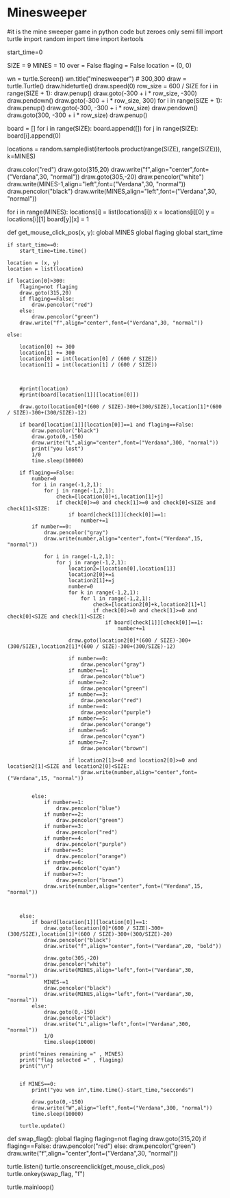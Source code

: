# Minesweeper
#it is the mine sweeper game in python code but zeroes only semi fill
import turtle
import random
import time
import itertools

start_time=0

SIZE = 9
MINES = 10
over = False
flaging = False
location = (0, 0)

wn = turtle.Screen()
wn.title("minesweeper")  # 300,300
draw = turtle.Turtle()
draw.hideturtle()
draw.speed(0)
row_size = 600 / SIZE
for i in range(SIZE + 1):
    draw.penup()
    draw.goto(-300 + i * row_size, -300)
    draw.pendown()
    draw.goto(-300 + i * row_size, 300)
for i in range(SIZE + 1):
    draw.penup()
    draw.goto(-300, -300 + i * row_size)
    draw.pendown()
    draw.goto(300, -300 + i * row_size)
draw.penup()

board = []
for i in range(SIZE):
    board.append([])
    for j in range(SIZE):
        board[i].append(0)

locations = random.sample(list(itertools.product(range(SIZE), range(SIZE))), k=MINES)

draw.color("red")
draw.goto(315,20)
draw.write("f",align="center",font=("Verdana",30, "normal"))
draw.goto(305,-20)
draw.pencolor("white")
draw.write(MINES-1,align="left",font=("Verdana",30, "normal"))
draw.pencolor("black")
draw.write(MINES,align="left",font=("Verdana",30, "normal"))

for i in range(MINES):
    locations[i] = list(locations[i])
    x = locations[i][0]
    y = locations[i][1]
    board[y][x] = 1


def get_mouse_click_pos(x, y):
    global MINES
    global flaging
    global start_time
    
    if start_time==0:
        start_time=time.time()
    
    location = (x, y)
    location = list(location)
    
    if location[0]>300:
        flaging=not flaging
        draw.goto(315,20)
        if flaging==False:
            draw.pencolor("red")
        else:
            draw.pencolor("green")
        draw.write("f",align="center",font=("Verdana",30, "normal"))
        
    else:
            
        location[0] += 300
        location[1] += 300
        location[0] = int(location[0] / (600 / SIZE))
        location[1] = int(location[1] / (600 / SIZE))
        
                
        
        #print(location)
        #print(board[location[1]][location[0]])
        
        draw.goto(location[0]*(600 / SIZE)-300+(300/SIZE),location[1]*(600 / SIZE)-300+(300/SIZE)-12)
        
        if board[location[1]][location[0]]==1 and flaging==False:
            draw.pencolor("black")
            draw.goto(0,-150)
            draw.write("L",align="center",font=("Verdana",300, "normal"))
            print("you lost")
            1/0
            time.sleep(10000)
            
        if flaging==False:
            number=0
            for i in range(-1,2,1):
                for j in range(-1,2,1):
                    check=[location[0]+i,location[1]+j]
                    if check[0]>=0 and check[1]>=0 and check[0]<SIZE and check[1]<SIZE:
                        if board[check[1]][check[0]]==1:
                            number+=1
            if number==0:
                draw.pencolor("gray")
                draw.write(number,align="center",font=("Verdana",15, "normal"))
                
                for i in range(-1,2,1):
                    for j in range(-1,2,1):
                        location2=[location[0],location[1]]
                        location2[0]+=i
                        location2[1]+=j
                        number=0
                        for k in range(-1,2,1):
                            for l in range(-1,2,1):
                                check=[location2[0]+k,location2[1]+l]
                                if check[0]>=0 and check[1]>=0 and check[0]<SIZE and check[1]<SIZE:
                                    if board[check[1]][check[0]]==1:
                                        number+=1
                        
                        draw.goto(location2[0]*(600 / SIZE)-300+(300/SIZE),location2[1]*(600 / SIZE)-300+(300/SIZE)-12)
                                        
                        if number==0:
                            draw.pencolor("gray")
                        if number==1:
                            draw.pencolor("blue")
                        if number==2:
                            draw.pencolor("green")
                        if number==3:
                            draw.pencolor("red")
                        if number==4:
                            draw.pencolor("purple")
                        if number==5:
                            draw.pencolor("orange")
                        if number==6:
                            draw.pencolor("cyan")
                        if number>=7:
                            draw.pencolor("brown")
                            
                        if location2[1]>=0 and location2[0]>=0 and location2[1]<SIZE and location2[0]<SIZE:
                            draw.write(number,align="center",font=("Verdana",15, "normal"))
                        
                
            else:
                if number==1:
                    draw.pencolor("blue")
                if number==2:
                    draw.pencolor("green")
                if number==3:
                    draw.pencolor("red")
                if number==4:
                    draw.pencolor("purple")
                if number==5:
                    draw.pencolor("orange")
                if number==6:
                    draw.pencolor("cyan")
                if number>=7:
                    draw.pencolor("brown")
                draw.write(number,align="center",font=("Verdana",15, "normal"))
            
            
            
        else:
            if board[location[1]][location[0]]==1:
                draw.goto(location[0]*(600 / SIZE)-300+(300/SIZE),location[1]*(600 / SIZE)-300+(300/SIZE)-20)
                draw.pencolor("black")
                draw.write("f",align="center",font=("Verdana",20, "bold"))
                
                draw.goto(305,-20)
                draw.pencolor("white")
                draw.write(MINES,align="left",font=("Verdana",30, "normal"))
                MINES-=1
                draw.pencolor("black")
                draw.write(MINES,align="left",font=("Verdana",30, "normal"))
            else:
                draw.goto(0,-150)
                draw.pencolor("black")
                draw.write("L",align="left",font=("Verdana",300, "normal"))
                1/0
                time.sleep(10000)
        
        print("mines remaining =" , MINES)
        print("flag selected =" , flaging)
        print("\n")
        
        
        if MINES==0:
            print("you won in",time.time()-start_time,"secconds")
            
            draw.goto(0,-150)
            draw.write("W",align="left",font=("Verdana",300, "normal"))
            time.sleep(10000)
                
        turtle.update()
        
        


def swap_flag():
    global flaging
    flaging=not flaging
    draw.goto(315,20)
    if flaging==False:
        draw.pencolor("red")
    else:
        draw.pencolor("green")
    draw.write("f",align="center",font=("Verdana",30, "normal"))
    



turtle.listen()
turtle.onscreenclick(get_mouse_click_pos)
turtle.onkey(swap_flag, "f")

turtle.mainloop()

